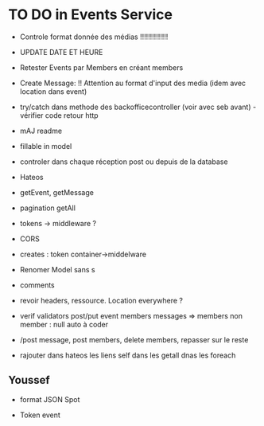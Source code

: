 # TO DO in Events Service

- Controle format donnée des médias !!!!!!!!!!!!!!

- UPDATE DATE ET HEURE
- Retester Events par Members en créant members

- Create Message: !! Attention au format d'input des media (idem avec location dans event)
- try/catch dans methode des backofficecontroller (voir avec seb avant)
  -vérifier code retour http
- mAJ readme

- fillable in model

- controler dans chaque réception post ou depuis de la database

- Hateos

- getEvent, getMessage

- pagination getAll

- tokens -> middleware ?

- CORS
- creates : token container->middelware

- Renomer Model sans s
- comments
- revoir headers, ressource. Location everywhere ?
- verif validators post/put event members messages => members non member : null auto à coder

- /post message, post members, delete members, repasser sur le reste

- rajouter dans hateos les liens self dans les getall dnas les foreach

## Youssef

- format JSON Spot

- Token event
